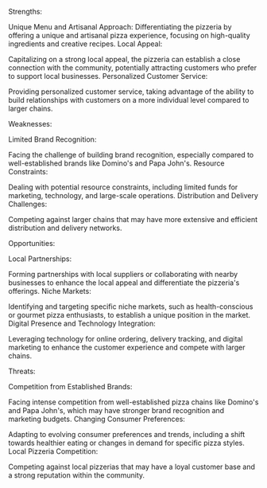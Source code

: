 Strengths:

Unique Menu and Artisanal Approach:
Differentiating the pizzeria by offering a unique and artisanal pizza experience, focusing on high-quality ingredients and creative recipes.
Local Appeal:

Capitalizing on a strong local appeal, the pizzeria can establish a close connection with the community, potentially attracting customers who prefer to support local businesses.
Personalized Customer Service:

Providing personalized customer service, taking advantage of the ability to build relationships with customers on a more individual level compared to larger chains.

Weaknesses:

Limited Brand Recognition:

Facing the challenge of building brand recognition, especially compared to well-established brands like Domino's and Papa John's.
Resource Constraints:

Dealing with potential resource constraints, including limited funds for marketing, technology, and large-scale operations.
Distribution and Delivery Challenges:

Competing against larger chains that may have more extensive and efficient distribution and delivery networks.

Opportunities:

Local Partnerships:

Forming partnerships with local suppliers or collaborating with nearby businesses to enhance the local appeal and differentiate the pizzeria's offerings.
Niche Markets:

Identifying and targeting specific niche markets, such as health-conscious or gourmet pizza enthusiasts, to establish a unique position in the market.
Digital Presence and Technology Integration:

Leveraging technology for online ordering, delivery tracking, and digital marketing to enhance the customer experience and compete with larger chains.

Threats:

Competition from Established Brands:

Facing intense competition from well-established pizza chains like Domino's and Papa John's, which may have stronger brand recognition and marketing budgets.
Changing Consumer Preferences:

Adapting to evolving consumer preferences and trends, including a shift towards healthier eating or changes in demand for specific pizza styles.
Local Pizzeria Competition:

Competing against local pizzerias that may have a loyal customer base and a strong reputation within the community.
